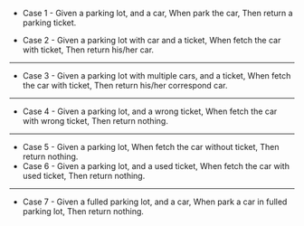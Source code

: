 - Case 1 - Given a parking lot, and a car, When park the car, Then return a parking ticket.


- Case 2 - Given a parking lot with car and a ticket, When fetch the car with ticket, Then return his/her car.

--- 
- Case 3 - Given a parking lot with multiple cars, and a ticket, When fetch the car with ticket, Then return his/her correspond car.
---
- Case 4 - Given a parking lot, and a wrong ticket, When fetch the car with wrong ticket,
Then return nothing.
---
- Case 5 - Given a parking lot, When fetch the car without ticket,
Then return nothing.
- Case 6 - Given a parking lot, and a used ticket, When fetch the car with used ticket,
Then return nothing.
--- 
- Case 7 - Given a fulled parking lot, and a car, When park a car in fulled parking lot,
Then return nothing.
